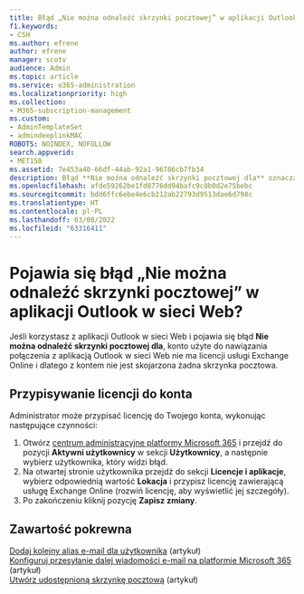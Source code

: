 ```yaml
---
title: Błąd „Nie można odnaleźć skrzynki pocztowej” w aplikacji Outlook w sieci Web
f1.keywords:
- CSH
ms.author: efrene
author: efrene
manager: scotv
audience: Admin
ms.topic: article
ms.service: o365-administration
ms.localizationpriority: high
ms.collection:
- M365-subscription-management
ms.custom:
- AdminTemplateSet
- admindeeplinkMAC
ROBOTS: NOINDEX, NOFOLLOW
search.appverid:
- MET150
ms.assetid: 7e453a40-66df-44ab-92a1-96786cb7fb34
description: Błąd **Nie można odnaleźć skrzynki pocztowej dla** oznacza, że konto użyte do nawiązania połączenia z aplikacją Outlook w sieci Web nie ma licencji usługi Exchange Online.
ms.openlocfilehash: afde59262be1fd0776dd94bafc9c8b0d2e75bebc
ms.sourcegitcommit: bdd6ffc6ebe4e6cb212ab22793d9513dae6d798c
ms.translationtype: HT
ms.contentlocale: pl-PL
ms.lasthandoff: 03/08/2022
ms.locfileid: "63316411"
---
```

# <a name="getting-a-mailbox-not-found-error-in-outlook-on-the-web"></a>Pojawia się błąd „Nie można odnaleźć skrzynki pocztowej” w aplikacji Outlook w sieci Web?

Jeśli korzystasz z aplikacji Outlook w sieci Web i pojawia się błąd **Nie można odnaleźć skrzynki pocztowej dla**, konto użyte do nawiązania połączenia z aplikacją Outlook w sieci Web nie ma licencji usługi Exchange Online i dlatego z kontem nie jest skojarzona żadna skrzynka pocztowa. 

## <a name="assign-a-license-to-your-account"></a>Przypisywanie licencji do konta

Administrator może przypisać licencję do Twojego konta, wykonując następujące czynności:

1. Otwórz [centrum administracyjne platformy Microsoft 365](https://admin.microsoft.com/adminportal/home#/homepage) i przejdź do pozycji **Aktywni użytkownicy** w sekcji **Użytkownicy**, a następnie wybierz użytkownika, który widzi błąd.
1. Na otwartej stronie użytkownika przejdź do sekcji  **Licencje i aplikacje**, wybierz odpowiednią wartość  **Lokacja** i przypisz licencję zawierającą usługę Exchange Online (rozwiń licencję, aby wyświetlić jej szczegóły). 
1. Po zakończeniu kliknij pozycję  **Zapisz zmiany**.

## <a name="related-content"></a>Zawartość pokrewna

[Dodaj kolejny alias e-mail dla użytkownika](../email/add-another-email-alias-for-a-user.md) (artykuł)\
[Konfiguruj przesyłanie dalej wiadomości e-mail na platformie Microsoft 365](../email/configure-email-forwarding.md) (artykuł)\
[Utwórz udostępnioną skrzynkę pocztową](../email/create-a-shared-mailbox.md) (artykuł)